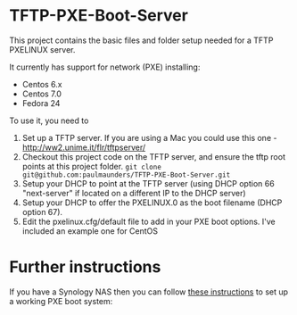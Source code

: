 TFTP-PXE-Boot-Server
====================

This project contains the basic files and folder setup needed for a TFTP PXELINUX server.

It currently has support for network (PXE) installing:

* Centos 6.x
* Centos 7.0
* Fedora 24

To use it, you need to

1. Set up a TFTP server. If you are using a Mac you could use this one - http://ww2.unime.it/flr/tftpserver/
2. Checkout this project code on the TFTP server, and ensure the tftp root points at this project folder.
  ```git clone git@github.com:paulmaunders/TFTP-PXE-Boot-Server.git```
3. Setup your DHCP to point at the TFTP server (using DHCP option 66 "next-server" if located on a different IP to the DHCP server)
4. Setup your DHCP to offer the PXELINUX.0 as the boot filename (DHCP option 67).
5. Edit the pxelinux.cfg/default file to add in your PXE boot options. I've included an example one for CentOS


Further instructions
====================

If you have a Synology NAS then you can follow [these instructions](http://www.pyrosoft.co.uk/blog/2013/01/13/setting-up-a-pxe-boot-server-on-synology-dsm-4-2-beta/) to set up a working PXE boot system:

